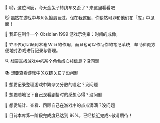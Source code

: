 🐇 哟，这位司辰，今天金兔子转纺车又歪了？来这里看看吧

😼 虽然在游戏中与角色擦肩而过，但在我这里，你依然可以和他们在「库」中见面！

💎 我正在制作一个 Obsidian 1999 游戏示例库：时间的成像。

🎨 它不仅可以起到本地 Wiki 的作用，而且也可以作为你的笔记系统，帮助你更方便地对游戏进行记录与管理。

🔍 想要查找游戏中的某个角色或心相信息？没问题

📚 想要查看游戏中的双链关联？没问题

📖 想要记录整理游戏中繁杂又分散的设定？没问题

💬 想要随地记下自己观看剧情时的感想心得？没问题

📝 想要统计、查看、回顾自己在游戏中的点点滴滴？没问题

🎉 目前本库第一阶段完成度已达到 86%，已经接近完成~敬请期待！